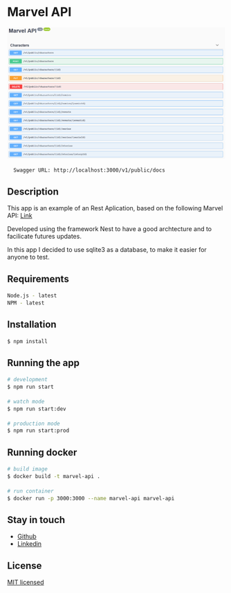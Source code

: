 # Marvel API

![swagger-image](./assets/swagger.png)
```bash
  Swagger URL: http://localhost:3000/v1/public/docs
```

## Description

This app is an example of an Rest Aplication, based on the following Marvel API:
[Link](https://developer.marvel.com/docs#!/public)

Developed using the framework Nest to have a good archtecture and to facilicate futures updates.

In this app I decided to use sqlite3 as a database, to make it easier for anyone to test.

## Requirements
```bash
Node.js - latest
NPM - latest
```

## Installation

```bash
$ npm install
```

## Running the app

```bash
# development
$ npm run start

# watch mode
$ npm run start:dev

# production mode
$ npm run start:prod
```

## Running docker

```bash
# build image
$ docker build -t marvel-api .

# run container
$ docker run -p 3000:3000 --name marvel-api marvel-api
```

## Stay in touch

- [Github](https://github.com/armgalison/)
- [Linkedin](https://www.linkedin.com/in/armgalison/)

## License

  [MIT licensed](LICENSE)
